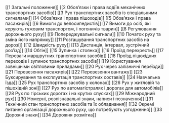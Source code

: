 [[1 Загальні положення]]
[[2 Обов’язки і права водіїв механічних транспортних засобів]]
[[3 Рух транспортних засобів із спеціальними сигналами]]
[[4 Обов’язки і права пішоходів]]
[[5 Обов’язки і права пасажирів]]
[[6 Вимоги до велосипедистів]]
[[7 Вимоги до осіб, які керують гужовим транспортом, і погоничів тварин]]
[[8 Регулювання дорожнього руху]]
[[9 Попереджувальні сигнали]]
[[10 Початок руху та зміна його напрямку]]
[[11 Розташування транспортних засобів на дорозі]]
[[12 Швидкість руху]]
[[13 Дистанція, інтервал, зустрічний роз’їзд]]
[[14 Обгін]]
[[15 Зупинка і стоянка]]
[[16 Проїзд перехресть]]
[[17 Переваги маршрутних транспортних засобів]]
[[18 Проїзд пішохідних переходів і зупинок транспортних засобів]]
[[19 Користування зовнішніми світловими приладами]]
[[20 Рух через залізничні переїзди]]
[[21 Перевезення пасажирів]]
[[22 Перевезення вантажу]]
[[23 Буксирування та експлуатація транспортних составів]]
[[24 Навчальна їзда]]
[[25 Рух транспортних засобів у колонах]]
[[26 Рух у житловій та пішохідній зоні]]
[[27 Рух по автомагістралях і дорогах для автомобілів]]
[[28 Рух по гірських дорогах і на крутих спусках]]
[[29 Міжнародний рух]]
[[30 Номерні, розпізнавальні знаки, написи і позначення]]
[[31 Технічний стан транспортних засобів та їх обладнання]]
[[32 Окремі питання організації дорожнього руху, що потребують узгодження]]
[[33 Дорожні знаки]]
[[34 Дорожня розмітка]]
